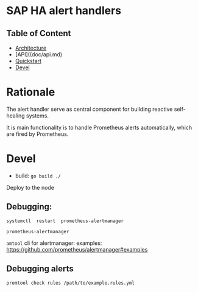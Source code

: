 # SAP HA alert handlers


## Table of Content

- [Architecture](doc/design.md)
- [API]((doc/api.md)
- [Quickstart](doc/quickstart.md)
- [Devel](#devel)


# Rationale

The alert handler serve as central component for building reactive self-healing systems.

It is main functionality is to handle Prometheus alerts automatically, which are fired by Prometheus.


# Devel 

* build: `go build ./`

Deploy to the node

## Debugging:

`systemctl  restart  prometheus-alertmanager`

`prometheus-alertmanager`

`amtool` cli for alertmanager:
examples: https://github.com/prometheus/alertmanager#examples


## Debugging alerts

`promtool check rules /path/to/example.rules.yml`

